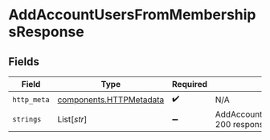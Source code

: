 # AddAccountUsersFromMembershipsResponse


## Fields

| Field                                                              | Type                                                               | Required                                                           | Description                                                        |
| ------------------------------------------------------------------ | ------------------------------------------------------------------ | ------------------------------------------------------------------ | ------------------------------------------------------------------ |
| `http_meta`                                                        | [components.HTTPMetadata](../../models/components/httpmetadata.md) | :heavy_check_mark:                                                 | N/A                                                                |
| `strings`                                                          | List[*str*]                                                        | :heavy_minus_sign:                                                 | AddAccountUsersFromMemberships 200 response                        |